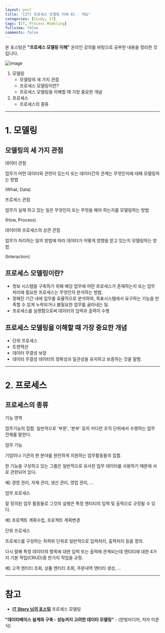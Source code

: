 ```yaml
---
layout: post
title: "[IT] 프로세스 모델링 이해 01 - 개요"
categories: [Study, IT]
tags: [IT, Process Modeling]
fullview: false
comments: false
---
```


본 포스팅은 **"프로세스 모델링 이해"** 온라인 강의를 바탕으로 공부한 내용을 정리한 것입니다.

![image](https://user-images.githubusercontent.com/84369912/192108474-596a2b19-9169-4f3a-9249-6c50b5857b8f.png)

1. 모델링
    + 모델링의 세 가지 관점
    + 프로세스 모델링이란? 
    + 프로세스 모델링을 이해할 때 가장 중요한 개념
2. 프로세스
    + 프로세스의 종류
    
---

# 1. 모델링

## 모델링의 세 가지 관점

데이터 관점 

업무가 어떤 데이터와 관련이 있는지 또는 데이터간의 관계는 무엇인지에 대해 모델링하는 방법 

(What, Data)

프로세스 관점 

업무가 실제 하고 있는 일은 무엇인지 또는 무엇을 해야 하는지를 모델링하는 방법 

(How, Process)

데이터와 프로세스의 상관 관점 

업무가 처리하는 일의 방법에 따라 데이터가 어떻게 영향을 받고 있는지 모델링하는 방법 

(Interaction)

 
## 프로세스 모델링이란? 

- 정보 시스템을 구축하기 위해 해당 업무에 어떤 프로세스가 존재하는지 또는 업무 처리에 필요한 프로세스는 무엇인지 분석하는 방법. 
- 정해진 기간 내에 업무를 효율적으로 분석하여, 목표시스템에서 요구하는 기능을 만족할 수 있게 누락되거나 불필요한 업무를 골라내는 일. 
- 프로세스를 실행함으로써 데이터의 입력과 출력이 수행

## 프로세스 모델링을 이해할 때 가장 중요한 개념

- 단위 프로세스
- 트랜잭션
- 데이터 무결성 보장
- 데이터 무결성
    데이터의 정확성과 일관성을 유지하고 보증하는 것을 말함.

---

# 2. 프로세스

## 프로세스의 종류

기능 영역

업무기능의 집합. 일반적으로 '부문', '본부' 등의 커다란 조직 단위에서 수행하는 업무 전체를 말한다.

업무 기능

기업이나 기관의 한 분야를 완전하게 지원하는 업무활동들의 집합. 

한 기능을 구성하고 있는 그룹은 일반적으로 유사한 업무 데이터를 사용하기 때문에 서로 관련되어 있다.

예) 경영 관리, 자재 관리, 생산 관리, 영업 관리, ...

업무 프로세스

잘 정의된 업무 활동들로 그것의 실행은 특정 엔티티의 입력 및 출력으로 규정될 수 있다. 

예) 프로젝트 계획수립, 프로젝트 계획변경

단위 프로세스

프로세스를 구성하는 최하위 단위로 일반적으로 입력처리, 출력처리 등을 정의. 

다시 말해 특정 데이터의 항목에 대한 입력 또는 출력에 관계되는데 엔티티에 대한 4가지 기본 작업(CRUD)중 한가지 작업을 규정.

예) 고객 엔티티 조회, 상품 엔티티 조회, 주문내역 엔티티 생성, ...

---

# 참고

- **[IT Story 님의 포스팅](https://itstory520.tistory.com/17 "프로세스 모델링")**
프로세스 모델링

**"데이터베이스 설계와 구축 - 성능까지 고려한 데이터 모델링"** - (한빛미디어, 저자 이춘식)